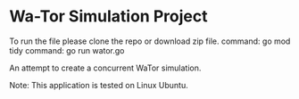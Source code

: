 # Wa-Tor Simulation Project

To run the file please clone the repo or download zip file.
command: go mod tidy
command: go run wator.go

An attempt to create a concurrent WaTor simulation. 

Note: This application is tested on Linux Ubuntu. 
